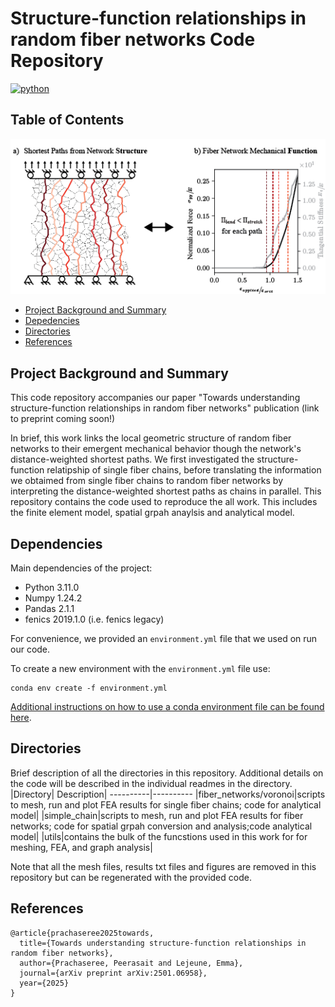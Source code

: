 # Structure-function relationships in random fiber networks Code Repository

[![python](https://img.shields.io/badge/python-3.11-blue.svg)](https://www.python.org/)

## Table of Contents

<p align="center">
  <img src="abstract.png" alt="Abstract"/>
</p>

* [Project Background and Summary](#summary)
* [Depedencies](#dependencies)
* [Directories](#directories)
* [References](#reference)

## Project Background and Summary <a name="summary"></a>

This code repository accompanies our paper "Towards understanding structure-function relationships in random fiber networks" publication (link to preprint coming soon!)

In brief, this work links the local geometric structure of random fiber networks to their emergent mechanical behavior though the network's distance-weighted shortest paths. We first investigated the structure-function relatipship of single fiber chains, before translating the information we obtaimed from single fiber chains to random fiber networks by interpreting the distance-weighted shortest paths as chains in parallel. This repository contains the code used to reproduce the all work. This includes the finite element model, spatial grpah anaylsis and analytical model. 

## Dependencies <a name="dependencies"></a>
Main dependencies of the project:

* Python 3.11.0
* Numpy 1.24.2
* Pandas 2.1.1
* fenics 2019.1.0 (i.e. fenics legacy)

For convenience, we provided an ``environment.yml`` file that we used on run our code. 

To create a new environment with the ``environment.yml`` file use:

```
conda env create -f environment.yml
```

[Additional instructions on how to use a conda environment file can be found here](https://docs.conda.io/projects/conda/en/latest/user-guide/tasks/manage-environments.html#creating-an-environment-from-an-environment-yml-file). 

## Directories <a name="directories"></a>
Brief description of all the directories in this repository. Additional details on the code will be described in the individual readmes in the directory.
|Directory| Description|
----------|----------
|fiber_networks/voronoi|scripts to mesh, run and plot FEA results for single fiber chains; code for analytical model|
|simple_chain|scripts to mesh, run and plot FEA results for fiber networks; code for spatial grpah conversion and analysis;code analytical model|
|utils|contains the bulk of the funcstions used in this work for for meshing, FEA, and graph analysis|

Note that all the mesh files, results txt files and figures are removed in this repository but can be regenerated with the provided code.

## References <a name="reference"></a>
```
@article{prachaseree2025towards,
  title={Towards understanding structure-function relationships in random fiber networks},
  author={Prachaseree, Peerasait and Lejeune, Emma},
  journal={arXiv preprint arXiv:2501.06958},
  year={2025}
}
```
  


  
